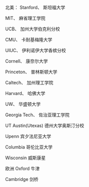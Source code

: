 北美：
Stanford、 斯坦福大学

MIT、 麻省理工学院

UCB、 加州大学伯克利分校

CMU、 卡耐基梅隆大学

UIUC、 伊利诺伊大学香槟分校

Cornell、 康奈尔大学 

Princeton、 普林斯顿大学

Caltech、 加州理工学院

Harvard、 哈佛大学

UW、 华盛顿大学

Georgia Tech、 佐治亚理工学院

UT Austin(Utexas) 德州大学奥斯汀分校

Upenn  宾夕法尼亚大学

Columbia 哥伦比亚大学

Wisconsin 威斯康星

欧洲
Oxford 牛津

Cambridge 剑桥

